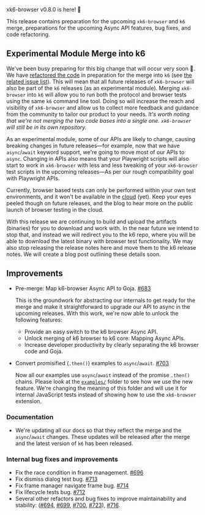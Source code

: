 xk6-browser v0.8.0 is here! :tada:

This release contains preparation for the upcoming `xk6-browser` and `k6` merge, preparations for the upcoming Async API features, bug fixes, and code refactoring.


## Experimental Module Merge into k6

We've been busy preparing for this big change that will occur very soon :crossed_fingers:. We have [refactored the code](https://github.com/grafana/xk6-browser/issues/683) in preparation for the merge into `k6` (see [the related issue list](https://github.com/grafana/xk6-browser/issues?q=label%3Ak6-core-compatibility+is%3Aclosed)). This will mean that all future releases of `xk6-browser` will also be part of the `k6` releases (as an experimental module). Merging `xk6-browser` into `k6` will allow you to run both the protocol and browser tests using the same `k6` command line tool. Doing so will increase the reach and visibility of `xk6-browser` and allow us to collect more feedback and guidance from the community to tailor our product to your needs. _It's worth noting that we're not merging the two code bases into a single one. `xk6-browser` will still be in its own repository._

As an experimental module, some of our APIs are likely to change, causing breaking changes in future releases—for example, now that we have `async`/`await` keyword support, we're going to move most of our APIs to `async`. Changing in APIs also means that your Playwright scripts will also start to work in `xk6-browser` with less and less tweaking of your `xk6-browser` test scripts in the upcoming releases—As per our rough compatibility goal with Playwright APIs.

Currently, browser based tests can only be performed within your own test environments, and it won't be available in the [cloud](https://k6.io/cloud/) (yet). Keep your eyes peeled though on future releases, and the blog to hear more on the public launch of browser testing in the cloud.

With this release we are continuing to build and upload the artifacts (binaries) for you to download and work with. In the near future we intend to stop that, and instead we will redirect you to the k6 repo, where you will be able to download the latest binary with browser test functionality. We may also stop releasing the release notes here and move them to the k6 release notes. We will create a blog post outlining these details soon.


## Improvements

- Pre-merge: Map k6-browser Async API to Goja. [#683](https://github.com/grafana/xk6-browser/issues/683)

  This is the groundwork for abstracting our internals to get ready for the merge and make it straightforward to upgrade our API to async in the upcoming releases. With this work, we're now able to unlock the following features:

  - Provide an easy switch to the k6 browser Async API.
  - Unlock merging of k6 browser to k6 core: Mapping Async APIs.
  - Increase developer productivity by clearly separating the k6 browser code and Goja.

- Convert promisified (`.then()`) examples to `async`/`await`. [#703](https://github.com/grafana/xk6-browser/pull/703)
  
  Now all our examples use `async`/`await` instead of the promise `.then()` chains. Please look at the [`examples/`](https://github.com/grafana/xk6-browser/tree/main/examples) folder to see how we use the new feature. We're changing the meaning of this folder and will use it for internal JavaScript tests instead of showing how to use the `xk6-browser` extension.


### Documentation

- We're updating all our docs so that they reflect the merge and the `async`/`await` changes. These updates will be released after the merge and the latest version of `k6` has been released.


### Internal bug fixes and improvements

- Fix the race condition in frame management. [#696](https://github.com/grafana/xk6-browser/pull/696)
- Fix dismiss dialog test bug. [#713](https://github.com/grafana/xk6-browser/pull/713)
- Fix frame manager navigate frame bug. [#714](https://github.com/grafana/xk6-browser/pull/714)
- Fix lifecycle tests bug. [#712](https://github.com/grafana/xk6-browser/pull/712)
- Several other refactors and bug fixes to improve maintainability and stability: ([#694](https://github.com/grafana/xk6-browser/pull/694), [#699](https://github.com/grafana/xk6-browser/pull/699), [#700](https://github.com/grafana/xk6-browser/pull/700), [#723](https://github.com/grafana/xk6-browser/pull/723)), [#716](https://github.com/grafana/xk6-browser/pull/716).

